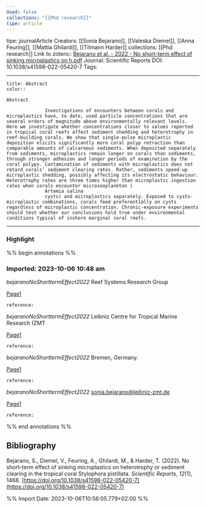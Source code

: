 ```yaml
---
Used: false
collections: "[[Phd research]]"
tipe: article
---
```

tipe: journalArticle
Creators: [[Sonia Bejarano]], [[Valeska Diemel]], [[Anna Feuring]], [[Mattia Ghilardi]], [[Tilmann Harder]]
collections: [[Phd research]]
Link to zotero:: [Bejarano et al. - 2022 - No short-term effect of sinking microplastics on h.pdf](zotero://select/library/items/QKXET22E)
Journal: Scientific Reports
DOI: 10.1038/s41598-022-05420-7
Tags: 

---
```ad-note
title: Abstract
color:: 

Abstract
            
              Investigations of encounters between corals and microplastics have, to date, used particle concentrations that are several orders of magnitude above environmentally relevant levels. Here we investigate whether concentrations closer to values reported in tropical coral reefs affect sediment shedding and heterotrophy in reef-building corals. We show that single-pulse microplastic deposition elicits significantly more coral polyp retraction than comparable amounts of calcareous sediments. When deposited separately from sediments, microplastics remain longer on corals than sediments, through stronger adhesion and longer periods of examination by the coral polyps. Contamination of sediments with microplastics does not retard corals’ sediment clearing rates. Rather, sediments speed-up microplastic shedding, possibly affecting its electrostatic behaviour. Heterotrophy rates are three times higher than microplastic ingestion rates when corals encounter microzooplankton (
              Artemia salina
              cysts) and microplastics separately. Exposed to cysts-microplastic combinations, corals feed preferentially on cysts regardless of microplastic concentration. Chronic-exposure experiments should test whether our conclusions hold true under environmental conditions typical of inshore marginal coral reefs.

```

---
### Highlight

%% begin annotations %%



### Imported: 2023-10-06 10:48 am

*bejaranoNoShorttermEffect2022*
	Reef Systems Research Group 
	
[Page1](zotero://open-pdf/library/items/QKXET22E?page=1&a=C48W3EGK)
	
	
	
	reference:

*bejaranoNoShorttermEffect2022*
	Leibniz Centre for Tropical Marine Research (ZMT 
	
[Page1](zotero://open-pdf/library/items/QKXET22E?page=1&a=MVXVSRFV)
	
	
	
	reference:

*bejaranoNoShorttermEffect2022*
	Bremen, Germany. 
	
[Page1](zotero://open-pdf/library/items/QKXET22E?page=1&a=7X4SSX9U)
	
	
	
	reference:

*bejaranoNoShorttermEffect2022*
	sonia.bejarano@leibniz-zmt.de 
	
[Page1](zotero://open-pdf/library/items/QKXET22E?page=1&a=HUELRQZ2)
	
	
	
	reference:


%% end annotations %%

## Bibliography

Bejarano, S., Diemel, V., Feuring, A., Ghilardi, M., & Harder, T. (2022). No short-term effect of sinking microplastics on heterotrophy or sediment clearing in the tropical coral Stylophora pistillata. _Scientific Reports_, _12_(1), 1468. [https://doi.org/10.1038/s41598-022-05420-7](https://doi.org/10.1038/s41598-022-05420-7)

%% Import Date: 2023-10-06T10:56:05.779+02:00 %%
